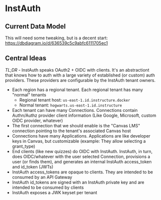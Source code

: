 # InstAuth

## Current Data Model
This will need some tweaking, but is a decent start: https://dbdiagram.io/d/636539c5c9abfc6111705ec1

## Central Ideas

*TL;DR* - InstAuth speaks OAuth2 + OIDC with clients. It's an abstractiont that knows how to auth with
a large variety of established (or custom) auth providers. These providers are configurable by the
InstAuth tenant owners.

- Each region has a regional tenant. Each regional tenant has many "normal" tenants
  - Regional tenant host: `us-east-1.id.instructure.docker`
  - Normal tenant: `hogwarts.us-east-1.id.instructure`
- Each tenant can have many Connections. Connections contain Authn/Authz provider client information
  (Like Google, Microsoft, custom OIDC provider, whatever)
- The first connection that we should enable is the "Canvas LMS" connection pointing to the tenant's
  associated Canvas host
- Connections have many Applications. Applications are like developer keys in Canvas, but customizable
  (example: They allow selecting a grant_type)
- End clients (like new quizzes) do OIDC with InstAuth. InstAuth, in turn, does OIDC/whatever with the
  user selected Connection, provisions a user (or finds them), and generates an internal InstAuth access_token and id_token (JWTs)
- InstAuth access_tokens are opaque to clients. They are intended to be consumed by an API Gateway
- InstAuth id_tokens are signed with an InstAuth private key and are intended to be consumed by clients
- InstAuth exposes a JWK keyset per tenant